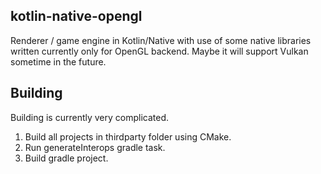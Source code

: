 
kotlin-native-opengl
--------------
Renderer / game engine in Kotlin/Native with use of some native libraries
written currently only for OpenGL backend. Maybe it will support Vulkan
sometime in the future. 


## Building
Building is currently very complicated.

1. Build all projects in thirdparty folder using CMake.
2. Run generateInterops gradle task.
3. Build gradle project.